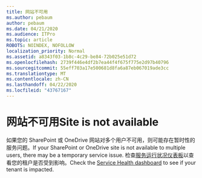 ```yaml
---
title: 网站不可用
ms.author: pebaum
author: pebaum
ms.date: 04/21/2020
ms.audience: ITPro
ms.topic: article
ROBOTS: NOINDEX, NOFOLLOW
localization_priority: Normal
ms.assetid: a8343f03-1b8c-4c29-be84-72b025e51d72
ms.openlocfilehash: 2739f446e4df2b7ea44f4f675f775e2d97b40796
ms.sourcegitcommit: 55eff703a17e500681d8fa6a87eb067019ade3cc
ms.translationtype: MT
ms.contentlocale: zh-CN
ms.lasthandoff: 04/22/2020
ms.locfileid: "43767167"
---
```

# <a name="site-is-not-available"></a><span data-ttu-id="21842-102">网站不可用</span><span class="sxs-lookup"><span data-stu-id="21842-102">Site is not available</span></span>

<span data-ttu-id="21842-103">如果您的 SharePoint 或 OneDrive 网站对多个用户不可用，则可能存在暂时性的服务问题。</span><span class="sxs-lookup"><span data-stu-id="21842-103">If your SharePoint or OneDrive site is not available to multiple users, there may be a temporary service issue.</span></span> <span data-ttu-id="21842-104">检查[服务运行状况仪表板](https://admin.microsoft.com/AdminPortal/Home#/servicehealth)以查看您的租户是否受到影响。</span><span class="sxs-lookup"><span data-stu-id="21842-104">Check the [Service Health dashboard](https://admin.microsoft.com/AdminPortal/Home#/servicehealth) to see if your tenant is impacted.</span></span> 
  


